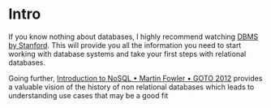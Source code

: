 # Intro

If you know nothing about databases, I highly recommend watching [DBMS by Stanford](https://www.youtube.com/watch?v=D-k-h0GuFmE&list=PL9ysvtVnryGpnIj9rcIqNDxakUn6v72Hm). This will provide you all the information you need to start working with database systems and take your first steps with relational databases.

Going further, [Introduction to NoSQL • Martin Fowler • GOTO 2012](https://www.youtube.com/watch?v=qI_g07C_Q5I) provides a valuable vision of the history of non relational databases which leads to understanding use cases that may be a good fit
